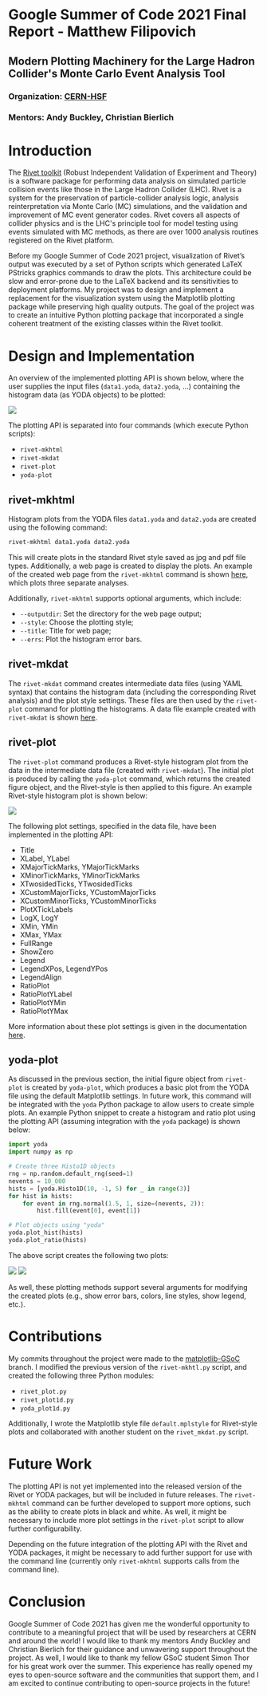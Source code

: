 # Google Summer of Code 2021 Final Report - Matthew Filipovich
## Modern Plotting Machinery for the Large Hadron Collider's Monte Carlo Event Analysis Tool

### Organization: [CERN-HSF](https://hepsoftwarefoundation.org/activities/gsoc.html)
### Mentors: Andy Buckley, Christian Bierlich

# Introduction
The [Rivet toolkit](https://rivet.hepforge.org) (Robust Independent Validation of Experiment and Theory) is a software package for performing data analysis on simulated particle collision events like those in the Large Hadron Collider (LHC). Rivet is a system for the preservation of particle-collider analysis logic, analysis reinterpretation via Monte Carlo (MC) simulations, and the validation and improvement of MC event generator codes. Rivet covers all aspects of collider physics and is the LHC's principle tool for model testing using events simulated with MC methods, as there are over 1000 analysis routines registered on the Rivet platform.

Before my Google Summer of Code 2021 project, visualization of Rivet’s output was executed by a set of Python scripts which generated LaTeX PStricks graphics commands to draw the plots. This architecture could be slow and error-prone due to the LaTeX backend and its sensitivities to deployment platforms. My project was to design and implement a replacement for the visualization system using the Matplotlib plotting package while preserving high quality outputs. The goal of the project was to create an intuitive Python plotting package that incorporated a single coherent treatment of the existing classes within the Rivet toolkit.


# Design and Implementation
An overview of the implemented plotting API is shown below, where the user supplies the input files (`data1.yoda`, `data2.yoda`, ...) containing the histogram data (as YODA objects) to be plotted:

<img src="framework.png">

The plotting API is separated into four commands (which execute Python scripts):
- `rivet-mkhtml`
- `rivet-mkdat`
- `rivet-plot`
- `yoda-plot`

## rivet-mkhtml

Histogram plots from the YODA files `data1.yoda` and `data2.yoda` are created using the following command: 
```bash
rivet-mkhtml data1.yoda data2.yoda
```
This will create plots in the standard Rivet style saved as jpg and pdf file types. Additionally, a web page is created to display the plots. An example of the created web page from the `rivet-mkhtml` command is shown [here](https://matthewfilipovich.com/GSoC-2021-CERN/rivet-plots/), which plots three separate analyses.

Additionally, `rivet-mkhtml` supports optional arguments, which include:
- `--outputdir`: Set the directory for the web page output;
- `--style`: Choose the plotting style;
- `--title`: Title for web page;
- `--errs`: Plot the histogram error bars.

## rivet-mkdat
The `rivet-mkdat` command creates intermediate data files (using YAML syntax) that contains the histogram data (including the corresponding Rivet analysis) and the plot style settings. These files are then used by the `rivet-plot` command for plotting the histograms. A data file example created with `rivet-mkdat` is shown [here](https://matthewfilipovich.com/GSoC-2021-CERN/example_data.txt).

## rivet-plot
The `rivet-plot` command produces a Rivet-style histogram plot from the data in the intermediate data file (created with `rivet-mkdat`). The initial plot is produced by calling the `yoda-plot` command, which returns the created figure object, and the Rivet-style is then applied to this figure. An example Rivet-style histogram plot is shown below:

<img src="rivet_hist.png">


The following plot settings, specified in the data file, have been implemented in the plotting API:
- Title
- XLabel, YLabel
- XMajorTickMarks, YMajorTickMarks
- XMinorTickMarks, YMinorTickMarks
- XTwosidedTicks, YTwosidedTicks
- XCustomMajorTicks, YCustomMajorTicks
- XCustomMinorTicks, YCustomMinorTicks
- PlotXTickLabels
- LogX, LogY
- XMin, YMin
- XMax, YMax
- FullRange
- ShowZero
- Legend
- LegendXPos, LegendYPos
- LegendAlign
- RatioPlot
- RatioPlotYLabel
- RatioPlotYMin
- RatioPlotYMax

More information about these plot settings is given in the documentation [here](https://gitlab.com/hepcedar/rivet/-/blob/release-3-1-x/doc/tutorials/makeplots.md).

## yoda-plot
As discussed in the previous section, the initial figure object from `rivet-plot` is created by `yoda-plot`, which produces a basic plot from the YODA file using the default Matplotlib settings. In future work, this command will be integrated with the `yoda` Python package to allow users to create simple plots. An example Python snippet to create a histogram and ratio plot using the plotting API (assuming integration with the `yoda` package) is shown below:
```python
import yoda
import numpy as np

# Create three Histo1D objects
rng = np.random.default_rng(seed=1)
nevents = 10_000
hists = [yoda.Histo1D(10, -1, 5) for _ in range(3)]
for hist in hists:
    for event in rng.normal(1.5, 1, size=(nevents, 2)):
        hist.fill(event[0], event[1])

# Plot objects using "yoda"
yoda.plot_hist(hists)
yoda.plot_ratio(hists)
``` 
The above script creates the following two plots:

<img src="yoda1D_hist.png">

<img src="yoda1D_ratio.png">

As well, these plotting methods support several arguments for modifying the created plots (e.g., show error bars, colors, line styles, show legend, etc.). 

# Contributions

My commits throughout the project were made to the [matplotlib-GSoC](https://gitlab.com/hepcedar/rivet/-/commits/matplotlib-GSoC/mpl-plotting) branch. I modified the previous version of the `rivet-mkhtl.py` script, and created the following three Python modules:
- `rivet_plot.py`
- `rivet_plot1d.py`
- `yoda_plot1d.py`

Additionally, I wrote the Matplotlib style file `default.mplstyle` for Rivet-style plots and collaborated with another student on the `rivet_mkdat.py` script.

# Future Work
The plotting API is not yet implemented into the released version of the Rivet or YODA packages, but will be included in future releases. The `rivet-mkhtml` command can be further developed to support more options, such as the ability to create plots in black and white. As well, it might be necessary to include more plot settings in the `rivet-plot` script to allow further configurability.

Depending on the future integration of the plotting API with the Rivet and YODA packages, it might be necessary to add further support for use with the command line (currently only `rivet-mkhtml` supports calls from the command line).


# Conclusion

Google Summer of Code 2021 has given me the wonderful opportunity to contribute to a meaningful project that will be used by researchers at CERN and around the world! I would like to thank my mentors Andy Buckley and Christian Bierlich for their guidance and unwavering support throughout the project. As well, I would like to thank my fellow GSoC student Simon Thor for his great work over the summer. This experience has really opened my eyes to open-source software and the communities that support them, and I am excited to continue contributing to open-source projects in the future!
